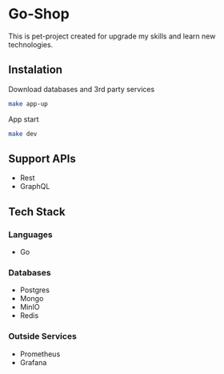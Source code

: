 # Go-Shop

This is pet-project created for upgrade my skills and learn new technologies.

## Instalation

Download databases and 3rd party services
```sh
make app-up
```

App start
```sh
make dev
```

## Support APIs
- Rest
- GraphQL

## Tech Stack

### Languages
- Go

### Databases
- Postgres
- Mongo
- MinIO
- Redis

### Outside Services
- Prometheus
- Grafana